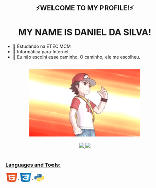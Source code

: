 <h2 align="center">⚡WELCOME TO MY PROFILE!⚡</h2>
<h1 align="center"> MY NAME IS DANIEL DA SILVA! </h1>


- 🔭 Estudando na ETEC MCM
- 🌱 Informática para Internet
- 👾 Eu não escolhi esse caminho. O caminho, ele me escolheu.

<br>
<div align="center">
  <img width="70%" src="https://github.com/projdanielsilva/projdanielsilva/blob/main/redgif.gif">
</div>
<br>

<div align="center">
  <a href="https://github.com/projdanielsilva">
  <img height="180em" src="https://github-readme-stats.vercel.app/api?username=projdanielsilva&show_icons=true&theme=tokyonight&include_all_commits=true&count_private=true"/>
  <img height="180em" src="https://github-readme-stats.vercel.app/api/top-langs/?username=projdanielsilva&layout=compact&langs_count=7&theme=tokyonight"/>
</div>
  <div style="display: inline_block"><br>
    <h3 align="left">Languages and Tools:</h3>
  <img align="center" alt="Daniel-HTML" height="30" width="40" src="https://raw.githubusercontent.com/devicons/devicon/master/icons/html5/html5-original.svg">
  <img align="center" alt="Daniel-CSS" height="30" width="40" src="https://raw.githubusercontent.com/devicons/devicon/master/icons/css3/css3-original.svg">
  <img align="center" alt="Daniel-Python" height="30" width="40" src="https://raw.githubusercontent.com/devicons/devicon/master/icons/python/python-original.svg">
   
</div>
